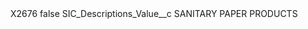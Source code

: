 <?xml version="1.0" encoding="UTF-8"?>
<CustomMetadata xmlns="http://soap.sforce.com/2006/04/metadata" xmlns:xsi="http://www.w3.org/2001/XMLSchema-instance" xmlns:xsd="http://www.w3.org/2001/XMLSchema">
    <label>X2676</label>
    <protected>false</protected>
    <values>
        <field>SIC_Descriptions_Value__c</field>
        <value xsi:type="xsd:string">SANITARY PAPER PRODUCTS</value>
    </values>
</CustomMetadata>
